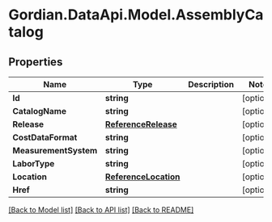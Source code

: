 # Gordian.DataApi.Model.AssemblyCatalog
## Properties

Name | Type | Description | Notes
------------ | ------------- | ------------- | -------------
**Id** | **string** |  | [optional] 
**CatalogName** | **string** |  | [optional] 
**Release** | [**ReferenceRelease**](ReferenceRelease.md) |  | [optional] 
**CostDataFormat** | **string** |  | [optional] 
**MeasurementSystem** | **string** |  | [optional] 
**LaborType** | **string** |  | [optional] 
**Location** | [**ReferenceLocation**](ReferenceLocation.md) |  | [optional] 
**Href** | **string** |  | [optional] 

[[Back to Model list]](../README.md#documentation-for-models) [[Back to API list]](../README.md#documentation-for-api-endpoints) [[Back to README]](../README.md)

